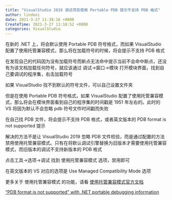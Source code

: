 ```yaml
---
title: "VisualStudio 2019 调试项目使用 Portable PDB 提示不支持 PDB 格式"
author: lindexi
date: 2021-3-27 11:38:16 +0800
CreateTime: 2021-3-27 11:18:52 +0800
categories: VisualStudio
---
```


在新的 .NET 上，将会默认使用 Portable PDB 符号格式，而如果 VisualStudio 配置了使用托管兼容模式，那么将在加载符号的时候，将会提示不支持 PDB 格式

<!--more-->


<!-- 发布 -->

在发现自己的代码因为没有加载符号而断点无法命中提示当前不会命中断点，还没有为该文档加载任何符号，就应该通过 调试->窗口->模块 打开模块界面，找到自己要调试的程序集，右击加载符号

如果 VisualStudio 找不到默认的符号文件，可以自己设置文件夹

但是在使用 Portable PDB 符号格式，如果 VisualStudio 配置了使用托管兼容模式，那么将会在模块界面看到自己的程序集的时间戳是 1951 年左右的。此时的 VS 将因为默认不会忽略 pdb 符号文件时间戳而失败

在自己找 PDB 文件，将会提示不支持 PDB 格式，或者英文版本的 PDB format is not supported 提示

解决的方法不是让 VisualStudio 2019 忽略 PDB 文件校验，而是通过配置的方法禁用使用托管兼容模式。只有在将默认调试引擎替换为旧版本才需要使用托管兼容模式，而旧版本的调试不支持新版本的 PDB 格式

点击工具->选项->调试 找到 使用托管兼容模式 选项，禁用即可

在英文版本的 VS 对应的选项是 Use Managed Compatibility Mode 选项

更多关于 使用托管兼容模式 的功能，请看 [使用托管兼容模式官方文档](https://docs.microsoft.com/zh-cn/visualstudio/debugger/general-debugging-options-dialog-box?view=vs-2019&WT.mc_id=WD-MVP-5003260 )

[“PDB format is not supported” with .NET portable debugging information](https://stackoverflow.com/q/44284170/6116637)



